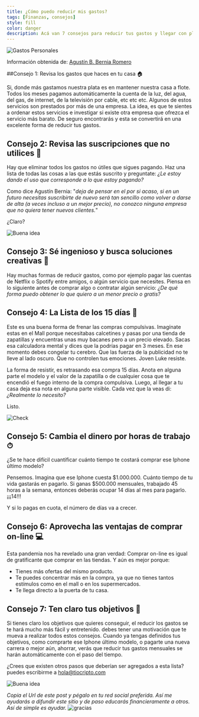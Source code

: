```yaml
---
title: ¿Cómo puedo reducir mis gastos?
tags: [Finanzas, consejos]
style: fill
color: danger
description: Acá van 7 consejos para reducir tus gastos y llegar con plata a fin de mes.
---
```



![Gastos Personales](https://imgur.com/AGNMbWt.png)

Información obtenida de: [Agustín B. Bernia Romero](https://www.linkedin.com/pulse/7-consejos-para-reducir-gastos-sin-dolor-agust%C3%ADn-b-bernia-romero/)

##Consejo 1: Revisa los gastos que haces en tu casa 🏠

Si, donde más gastamos nuestra plata es en mantener nuestra casa a flote. Todos los meses pagamos automáticamente la cuenta de la luz, del agua, del gas, de internet, de la televisión por cable, etc etc etc. Algunos de estos servicios son prestados por más de una empresa. La idea, es que te sientes a ordenar estos servicios e investigar si existe otra empresa que ofrezca el servicio más barato. De seguro encontrarás y esta se convertirá en una excelente forma de reducir tus gastos.


## Consejo 2: Revisa las suscripciones que no utilices 📄

Hay que eliminar todos los gastos no útiles que sigues pagando. Haz una lista de todas las cosas a las que estás suscrito y preguntate: *¿Le estoy dando el uso que corresponde a lo que estoy pagando?*

Como dice Agustín Bernia: "*deja de pensar en el por si acaso, si en un futuro necesitas suscribirte de nuevo será tan sencillo como volver a darse de alta (a veces incluso a un mejor precio), no conozco ninguna empresa que no quiera tener nuevos clientes.*"

¿Claro?

![Buena idea](https://media2.giphy.com/media/l0ErQJblvX9EWNQCA/giphy.gif)

## Consejo 3: Sé ingenioso y busca soluciones creativas 🧠

Hay muchas formas de reducir gastos, como por ejemplo pagar las cuentas de Netflix o Spotify entre amigos, o algún servicio que necesites. Piensa en lo siguiente antes de comprar algo o contratar algún servicio: *¿De qué forma puedo obtener lo que quiero a un menor precio o gratis?*


## Consejo 4: La Lista de los 15 días 📆

Este es una buena forma de frenar las compras compulsivas. Imagínate estas en el Mall porque necesitabas calcetines y pasas por una tienda de zapatillas y encuentras unas muy bacanes pero a un precio elevado. Sacas esa calculadora mental y dices que la podrías pagar en 3 meses. En ese momento debes congelar tu cerebro. Que las fuerza de la publicidad no te lleve al lado oscuro. Que no controlen tus emociones. Joven Luke resiste.

La forma de resistir, es retrasando esa compra 15 días. Anota en alguna parte el modelo y el valor de la zapatilla o de cualquier cosa que te encendió el fuego interno de la compra compulsiva. Luego, al llegar a tu casa deja esa nota en alguna parte visible. Cada vez que la veas di: *¿Realmente lo necesito?*

Listo.

![Check](https://media1.giphy.com/media/KbvZsN07K9Hy9ZoyR7/giphy.gif)

## Consejo 5: Cambia el dinero por horas de trabajo ⏱

¿Se te hace difícil cuantificar cuánto tiempo te costará comprar ese Iphone último modelo?

Pensemos. Imagina que ese Iphone cuesta $1.000.000. Cuánto tiempo de tu vida gastarás en pagarlo. Si ganas $500.000 mensuales, trabajado 45 horas a la semana, entonces deberás ocupar 14 días al mes para pagarlo. ¡¡¡14!!!

Y si lo pagas en cuota, el número de días va a crecer.

## Consejo 6: Aprovecha las ventajas de comprar on-line 💻

Esta pandemia nos ha revelado una gran verdad: Comprar on-line es igual de gratificante que comprar en las tiendas. Y aún es mejor porque:

- Tienes más ofertas del mismo producto.
- Te puedes concentrar más en la compra, ya que no tienes tantos estímulos como en el mall o en los supermercados.
- Te llega directo a la puerta de tu casa.

## Consejo 7: Ten claro tus objetivos 📍

Si tienes claro los objetivos que quieres conseguir, el reducir los gastos se te hará mucho más fácil y entretenido. debes tener una motivación que te mueva a realizar todos estos consejos. Cuando ya tengas definidos tus objetivos, como comprarte ese Iphone último modelo, o pagarte una nueva carrera o mejor aún, ahorrar, verás que reducir tus gastos mensuales se harán automáticamente con el paso del tiempo.


¿Crees que existen otros pasos que deberían ser agregados a esta lista? puedes escribirme a hola@tiocripto.com

![Buena idea](https://thumbs.gfycat.com/KeenUnequaledDungbeetle-size_restricted.gif)


*Copia el Url de este post y pégalo en tu red social preferida. Así me ayudarás a difundir este sitio y de paso educarás financieramente a otros. Así de simple es ayudar.*
![gracias](https://media2.giphy.com/media/fxI1G5PNC5esyNlIUs/giphy.gif)
